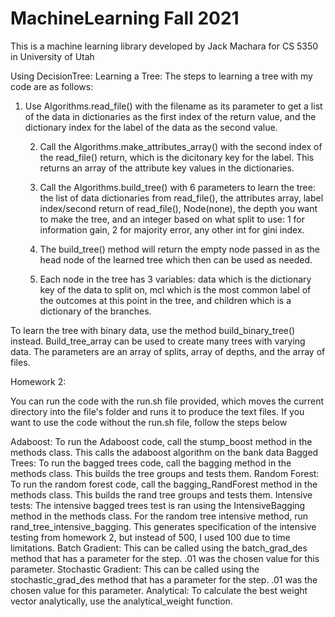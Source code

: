 # MachineLearning Fall 2021
This is a machine learning library developed by Jack Machara for
CS 5350 in University of Utah

Using DecisionTree:
  Learning a Tree:
    The steps to learning a tree with my code are as follows:
    
  1. Use Algorithms.read_file() with the filename as its parameter to get a list of the data in dictionaries as the first index of the return value, and the dictionary index
        for the label of the data as the second value. 
        
        
      2. Call the Algorithms.make_attributes_array() with the second index of the read_file() return, which is the dicitonary key for the label. This returns an array of the 
          attribute key values in the dictionaries. 
          
          
      3. Call the Algorithms.build_tree() with 6 parameters to learn the tree: the list of data dictionaries from read_file(), the attributes array, label index/second return of read_file(), Node(none), the depth you want to make the tree, and an integer based on what split to use: 1 for information gain, 2 for majority error, any other int for gini index. 
      
      
     4. The build_tree() method will return the empty node passed in as the head node of the learned tree which then can be used as needed. 
     
     
     5. Each node in the tree has 3 variables: data which is the dictionary key of the data to split on, mcl which is the most common label of the outcomes at 
         this point in the tree, and children which is a dictionary of the branches. 
         
To learn the tree with binary data, use the method build_binary_tree() instead. Build_tree_array can be used to create many trees with varying data. The parameters are an array of splits, array of depths, and the array of files. 

Homework 2:

  You can run the code with the run.sh file provided, which moves the current directory into the file's folder and runs it to produce the text files. If you want to use the code without the run.sh file, follow the steps below
  
 Adaboost:
    To run the Adaboost code, call the stump_boost method in the methods class. This calls the adaboost algorithm on the bank data
Bagged Trees:
    To run the bagged trees code, call the bagging method in the methods class. This builds the tree groups and tests them. 
Random Forest:
        To run the random forest code, call the bagging_RandForest method in the methods class. This builds the rand tree groups and tests them. 
Intensive tests:
        The intensive bagged trees test is ran using the IntensiveBagging method in the methods class. For the random tree intensive method, run rand_tree_intensive_bagging.
        This generates specification of the intensive testing from homework 2, but instead of 500, I used 100 due to time limitations. 
Batch Gradient:
        This can be called using the batch_grad_des method that has a parameter for the step. .01 was the chosen value for this parameter. 
Stochastic Gradient:
        This can be called using the stochastic_grad_des method that has a parameter for the step. .01 was the chosen value for this parameter.
Analytical:
        To calculate the best weight vector analytically, use the analytical_weight function. 
